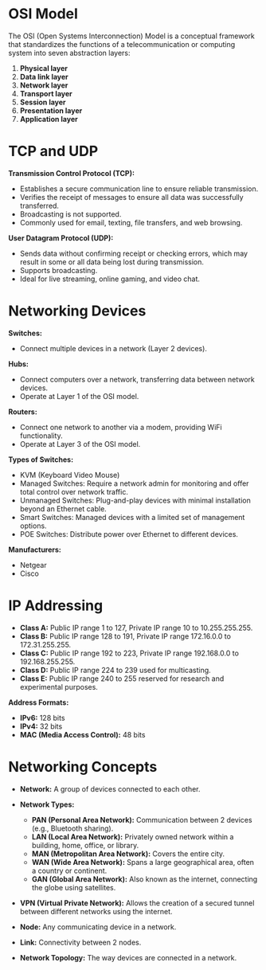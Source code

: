 # OSI Model

The OSI (Open Systems Interconnection) Model is a conceptual framework that standardizes the functions of a telecommunication or computing system into seven abstraction layers:

1. **Physical layer**
2. **Data link layer**
3. **Network layer**
4. **Transport layer**
5. **Session layer**
6. **Presentation layer**
7. **Application layer**

# TCP and UDP

**Transmission Control Protocol (TCP):**
- Establishes a secure communication line to ensure reliable transmission.
- Verifies the receipt of messages to ensure all data was successfully transferred.
- Broadcasting is not supported.
- Commonly used for email, texting, file transfers, and web browsing.

**User Datagram Protocol (UDP):**
- Sends data without confirming receipt or checking errors, which may result in some or all data being lost during transmission.
- Supports broadcasting.
- Ideal for live streaming, online gaming, and video chat.

# Networking Devices

**Switches:**
- Connect multiple devices in a network (Layer 2 devices).

**Hubs:**
- Connect computers over a network, transferring data between network devices.
- Operate at Layer 1 of the OSI model.

**Routers:**
- Connect one network to another via a modem, providing WiFi functionality.
- Operate at Layer 3 of the OSI model.

**Types of Switches:**
- KVM (Keyboard Video Mouse)
- Managed Switches: Require a network admin for monitoring and offer total control over network traffic.
- Unmanaged Switches: Plug-and-play devices with minimal installation beyond an Ethernet cable.
- Smart Switches: Managed devices with a limited set of management options.
- POE Switches: Distribute power over Ethernet to different devices.

**Manufacturers:**
- Netgear
- Cisco

# IP Addressing

- **Class A:** Public IP range 1 to 127, Private IP range 10 to 10.255.255.255.
- **Class B:** Public IP range 128 to 191, Private IP range 172.16.0.0 to 172.31.255.255.
- **Class C:** Public IP range 192 to 223, Private IP range 192.168.0.0 to 192.168.255.255.
- **Class D:** Public IP range 224 to 239 used for multicasting.
- **Class E:** Public IP range 240 to 255 reserved for research and experimental purposes.

**Address Formats:**
- **IPv6:** 128 bits
- **IPv4:** 32 bits
- **MAC (Media Access Control):** 48 bits

# Networking Concepts

- **Network:** A group of devices connected to each other.
- **Network Types:**
  - **PAN (Personal Area Network):** Communication between 2 devices (e.g., Bluetooth sharing).
  - **LAN (Local Area Network):** Privately owned network within a building, home, office, or library.
  - **MAN (Metropolitan Area Network):** Covers the entire city.
  - **WAN (Wide Area Network):** Spans a large geographical area, often a country or continent.
  - **GAN (Global Area Network):** Also known as the internet, connecting the globe using satellites.

- **VPN (Virtual Private Network):** Allows the creation of a secured tunnel between different networks using the internet.

- **Node:** Any communicating device in a network.
- **Link:** Connectivity between 2 nodes.
- **Network Topology:** The way devices are connected in a network.
